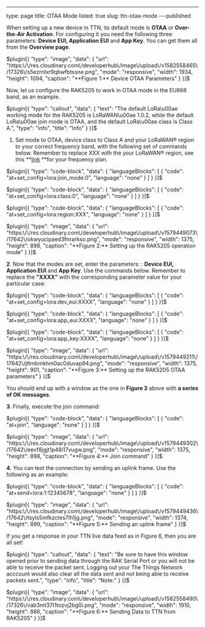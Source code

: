 ---
type: page
title: OTAA Mode
listed: true
slug: ttn-otaa-mode
---published

When setting up a new device in TTN, its default mode is **OTAA** or **Over-the-Air Activation**. For configuring it you need the following three parameters: **Device EUI, Application EUI** and **App Key**. You can get them all from the **Overview page**.

$plugin[{
    "type": "image",
    "data": {
        "url": "https:\/\/res.cloudinary.com\/developerhub\/image\/upload\/v1582558465\/17326\/s5ezrnlxr9qbwfbtssne.png",
        "mode": "responsive",
        "width": 1934,
        "height": 1094,
        "caption": "**Figure 1:** Device OTAA Parameters"
    }
}]$

Now, let us configure the RAK5205 to work in OTAA mode in the EU868 band, as an example.

$plugin[{
    "type": "callout",
    "data": {
        "text": "The default LoRa\u00ae working mode for the RAK5205 is LoRaWAN\u00ae 1.0.2, while the default LoRa\u00ae join mode is OTAA, and the default LoRa\u00ae class is Class A.",
        "type": "info",
        "title": "Info"
    }
}]$

1. Set mode to OTAA, device class to Class A and your LoRaWAN® region to your correct frequency band, with the following set of commands below. Remember to replace XXX with the your LoRaWAN® region, see this **[link](https://www.thethingsnetwork.org/docs/lorawan/frequencies-by-country.html) **for your frequency plan.

$plugin[{
    "type": "code-block",
    "data": {
        "languageBlocks": [
            {
                "code": "at+set_config=lora:join_mode:0",
                "language": "none"
            }
        ]
    }
}]$

$plugin[{
    "type": "code-block",
    "data": {
        "languageBlocks": [
            {
                "code": "at+set_config=lora:class:0",
                "language": "none"
            }
        ]
    }
}]$

$plugin[{
    "type": "code-block",
    "data": {
        "languageBlocks": [
            {
                "code": "at+set_config=lora:region:XXX",
                "language": "none"
            }
        ]
    }
}]$

$plugin[{
    "type": "image",
    "data": {
        "url": "https:\/\/res.cloudinary.com\/developerhub\/image\/upload\/v1579449073\/17642\/okwyucipaed3fnrarkso.png",
        "mode": "responsive",
        "width": 1375,
        "height": 898,
        "caption": "**Figure 2:** Setting up the RAK5205 operation mode"
    }
}]$

**2**. Now that the modes are set, enter the parameters: : **Device EUI, Application EUI** and **App Key**. Use the commands below. Remember to replace the **"XXXX"** with the corresponding parameter value for your particular case:

$plugin[{
    "type": "code-block",
    "data": {
        "languageBlocks": [
            {
                "code": "at+set_config=lora:dev_eui:XXXX",
                "language": "none"
            }
        ]
    }
}]$

$plugin[{
    "type": "code-block",
    "data": {
        "languageBlocks": [
            {
                "code": "at+set_config=lora:app_eui:XXXX",
                "language": "none"
            }
        ]
    }
}]$

$plugin[{
    "type": "code-block",
    "data": {
        "languageBlocks": [
            {
                "code": "at+set_config=lora:app_key:XXXX",
                "language": "none"
            }
        ]
    }
}]$

$plugin[{
    "type": "image",
    "data": {
        "url": "https:\/\/res.cloudinary.com\/developerhub\/image\/upload\/v1579449211\/17642\/jttmbmkhm0ac0duvap94.png",
        "mode": "responsive",
        "width": 1375,
        "height": 901,
        "caption": "**Figure 3:** Setting up the RAK5205 OTAA parameters"
    }
}]$

You should end up with a window as the one in **Figure 3** above  with **a series of OK messages**.

**3**. Finally, execute the join command:

$plugin[{
    "type": "code-block",
    "data": {
        "languageBlocks": [
            {
                "code": "at+join",
                "language": "none"
            }
        ]
    }
}]$

$plugin[{
    "type": "image",
    "data": {
        "url": "https:\/\/res.cloudinary.com\/developerhub\/image\/upload\/v1579449302\/17642\/eevf8jgjt1p48i17vugw.png",
        "mode": "responsive",
        "width": 1375,
        "height": 898,
        "caption": "**Figure 4:** Join command"
    }
}]$

**4.** You can test the connection by sending an uplink frame. Use the following as an example:

$plugin[{
    "type": "code-block",
    "data": {
        "languageBlocks": [
            {
                "code": "at+send=lora:1:12345678",
                "language": "none"
            }
        ]
    }
}]$

$plugin[{
    "type": "image",
    "data": {
        "url": "https:\/\/res.cloudinary.com\/developerhub\/image\/upload\/v1579449436\/17642\/tsyls5mfkzctes7lh1jg.png",
        "mode": "responsive",
        "width": 1374,
        "height": 899,
        "caption": "**Figure 5:** Sending an uplink frame"
    }
}]$

If you get a response in your TTN live data feed as in Figure 6, then you are all set!

$plugin[{
    "type": "callout",
    "data": {
        "text": "Be sure to have this window opened prior to sending data through the RAK Serial Port or you will not be able to receive the packet sent. Logging out your The Things Network acccount would also clear all the data sent and not being able to receive packets sent.",
        "type": "info",
        "title": "Note:"
    }
}]$

$plugin[{
    "type": "image",
    "data": {
        "url": "https:\/\/res.cloudinary.com\/developerhub\/image\/upload\/v1582558490\/17326\/vab3mt37t1tozvj2bg0i.png",
        "mode": "responsive",
        "width": 1910,
        "height": 886,
        "caption": "**Figure 6:** Sending Data to TTN from RAK5205"
    }
}]$

